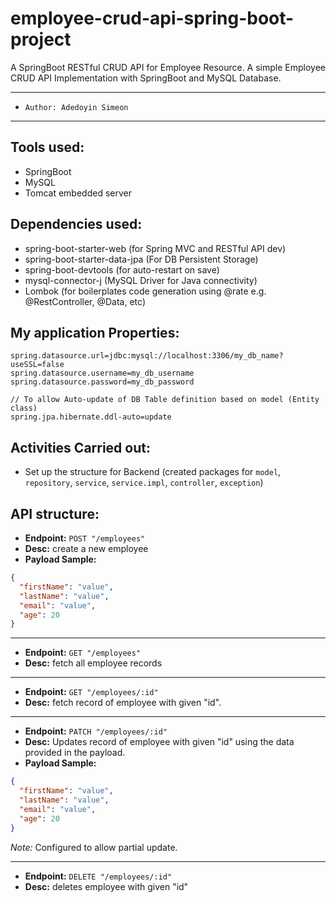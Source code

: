 # employee-crud-api-spring-boot-project

A SpringBoot RESTful CRUD API for Employee Resource.
A simple Employee CRUD API Implementation with SpringBoot and MySQL Database.

---

- `Author: Adedoyin Simeon`

---

## **Tools used:**

- SpringBoot
- MySQL
- Tomcat embedded server

## **Dependencies used:**

- spring-boot-starter-web (for Spring MVC and RESTful API dev)
- spring-boot-starter-data-jpa (For DB Persistent Storage)
- spring-boot-devtools (for auto-restart on save)
- mysql-connector-j (MySQL Driver for Java connectivity)
- Lombok (for boilerplates code generation using @rate e.g. @RestController, @Data, etc)

## **My application Properties:**

```code:java
spring.datasource.url=jdbc:mysql://localhost:3306/my_db_name?useSSL=false
spring.datasource.username=my_db_username
spring.datasource.password=my_db_password

// To allow Auto-update of DB Table definition based on model (Entity class)
spring.jpa.hibernate.ddl-auto=update
```

## **Activities Carried out:**

- Set up the structure for Backend (created packages for `model`, `repository`, `service`, `service.impl`, `controller`, `exception`)

## **API structure:**

- **Endpoint:** `POST "/employees"`
- **Desc:** create a new employee
- **Payload Sample:**

```json
{
  "firstName": "value",
  "lastName": "value",
  "email": "value",
  "age": 20
}
```

---

- **Endpoint:** `GET "/employees"`
- **Desc:** fetch all employee records

---

- **Endpoint:** `GET "/employees/:id"`
- **Desc:** fetch record of employee with given "id".

---

- **Endpoint:** `PATCH "/employees/:id"`
- **Desc:** Updates record of employee with given "id" using the data provided in the payload.
- **Payload Sample:**

```json
{
  "firstName": "value",
  "lastName": "value",
  "email": "value",
  "age": 20
}
```

_Note:_ Configured to allow partial update.

---

- **Endpoint:** `DELETE "/employees/:id"`
- **Desc:** deletes employee with given "id"
